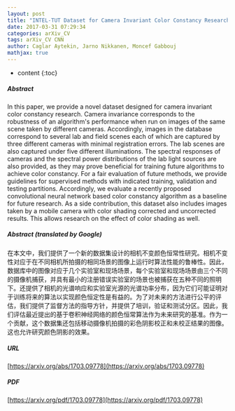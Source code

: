 ```yaml
---
layout: post
title: "INTEL-TUT Dataset for Camera Invariant Color Constancy Research"
date: 2017-03-31 07:29:34
categories: arXiv_CV
tags: arXiv_CV CNN
author: Caglar Aytekin, Jarno Nikkanen, Moncef Gabbouj
mathjax: true
---
```


* content
{:toc}

##### Abstract
In this paper, we provide a novel dataset designed for camera invariant color constancy research. Camera invariance corresponds to the robustness of an algorithm's performance when run on images of the same scene taken by different cameras. Accordingly, images in the database correspond to several lab and field scenes each of which are captured by three different cameras with minimal registration errors. The lab scenes are also captured under five different illuminations. The spectral responses of cameras and the spectral power distributions of the lab light sources are also provided, as they may prove beneficial for training future algorithms to achieve color constancy. For a fair evaluation of future methods, we provide guidelines for supervised methods with indicated training, validation and testing partitions. Accordingly, we evaluate a recently proposed convolutional neural network based color constancy algorithm as a baseline for future research. As a side contribution, this dataset also includes images taken by a mobile camera with color shading corrected and uncorrected results. This allows research on the effect of color shading as well.

##### Abstract (translated by Google)
在本文中，我们提供了一个新的数据集设计的相机不变颜色恒常性研究。相机不变性对应于在不同相机所拍摄的相同场景的图像上运行时算法性能的鲁棒性。因此，数据库中的图像对应于几个实验室和现场场景，每个实验室和现场场景由三个不同的摄像机捕获，并具有最小的注册错误实验室的场景也被捕获在五种不同的照明下。还提供了相机的光谱响应和实验室光源的光谱功率分布，因为它们可能证明对于训练将来的算法以实现颜色恒定性是有益的。为了对未来的方法进行公平的评估，我们提供了监督方法的指导方针，并提供了培训，验证和测试分区。因此，我们评估最近提出的基于卷积神经网络的颜色恒常算法作为未来研究的基准。作为一个贡献，这个数据集还包括移动摄像机拍摄的彩色阴影校正和未校正结果的图像。这也允许研究颜色阴影的效果。

##### URL
[https://arxiv.org/abs/1703.09778](https://arxiv.org/abs/1703.09778)

##### PDF
[https://arxiv.org/pdf/1703.09778](https://arxiv.org/pdf/1703.09778)

